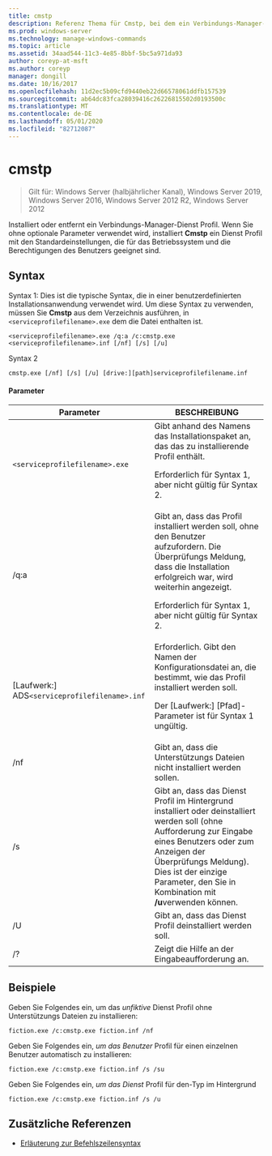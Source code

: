 ```yaml
---
title: cmstp
description: Referenz Thema für Cmstp, bei dem ein Verbindungs-Manager-Dienst Profil installiert oder entfernt wird.
ms.prod: windows-server
ms.technology: manage-windows-commands
ms.topic: article
ms.assetid: 34aad544-11c3-4e85-8bbf-5bc5a971da93
author: coreyp-at-msft
ms.author: coreyp
manager: dongill
ms.date: 10/16/2017
ms.openlocfilehash: 11d2ec5b09cfd9440eb22d66578061ddfb157539
ms.sourcegitcommit: ab64dc83fca28039416c26226815502d0193500c
ms.translationtype: MT
ms.contentlocale: de-DE
ms.lasthandoff: 05/01/2020
ms.locfileid: "82712087"
---
```

# <a name="cmstp"></a>cmstp

> Gilt für: Windows Server (halbjährlicher Kanal), Windows Server 2019, Windows Server 2016, Windows Server 2012 R2, Windows Server 2012

Installiert oder entfernt ein Verbindungs-Manager-Dienst Profil. Wenn Sie ohne optionale Parameter verwendet wird, installiert **Cmstp** ein Dienst Profil mit den Standardeinstellungen, die für das Betriebssystem und die Berechtigungen des Benutzers geeignet sind.

## <a name="syntax"></a>Syntax

Syntax 1: Dies ist die typische Syntax, die in einer benutzerdefinierten Installationsanwendung verwendet wird. Um diese Syntax zu verwenden, müssen Sie **Cmstp** aus dem Verzeichnis ausführen, in `<serviceprofilefilename>.exe` dem die Datei enthalten ist.

```
<serviceprofilefilename>.exe /q:a /c:cmstp.exe <serviceprofilefilename>.inf [/nf] [/s] [/u]
```

Syntax 2
```
cmstp.exe [/nf] [/s] [/u] [drive:][path]serviceprofilefilename.inf
```

#### <a name="parameters"></a>Parameter
| Parameter | BESCHREIBUNG |
| --------- | ----------- |
| `<serviceprofilefilename>.exe` | Gibt anhand des Namens das Installationspaket an, das das zu installierende Profil enthält.<p>Erforderlich für Syntax 1, aber nicht gültig für Syntax 2. |
| /q:a | Gibt an, dass das Profil installiert werden soll, ohne den Benutzer aufzufordern. Die Überprüfungs Meldung, dass die Installation erfolgreich war, wird weiterhin angezeigt.<p>Erforderlich für Syntax 1, aber nicht gültig für Syntax 2. |
| [Laufwerk:] ADS`<serviceprofilefilename>.inf` | Erforderlich. Gibt den Namen der Konfigurationsdatei an, die bestimmt, wie das Profil installiert werden soll.<p>Der [Laufwerk:] [Pfad]-Parameter ist für Syntax 1 ungültig. |
| /nf | Gibt an, dass die Unterstützungs Dateien nicht installiert werden sollen. |
| /s | Gibt an, dass das Dienst Profil im Hintergrund installiert oder deinstalliert werden soll (ohne Aufforderung zur Eingabe eines Benutzers oder zum Anzeigen der Überprüfungs Meldung). Dies ist der einzige Parameter, den Sie in Kombination mit **/u**verwenden können.|
| /U | Gibt an, dass das Dienst Profil deinstalliert werden soll. |
| /? | Zeigt die Hilfe an der Eingabeaufforderung an. |

## <a name="examples"></a>Beispiele

Geben Sie Folgendes ein, um das *unfiktive* Dienst Profil ohne Unterstützungs Dateien zu installieren:

```
fiction.exe /c:cmstp.exe fiction.inf /nf
```

Geben Sie Folgendes ein, *um das Benutzer* Profil für einen einzelnen Benutzer automatisch zu installieren:

```
fiction.exe /c:cmstp.exe fiction.inf /s /su
```

Geben Sie Folgendes ein, *um das Dienst* Profil für den-Typ im Hintergrund

```
fiction.exe /c:cmstp.exe fiction.inf /s /u
```

## <a name="additional-references"></a>Zusätzliche Referenzen

- [Erläuterung zur Befehlszeilensyntax](command-line-syntax-key.md)
